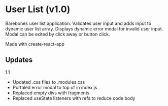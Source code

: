 # User List (v1.0)

Barebones user list application. Validates user input and adds input to dynamic user list array.
Displays dynamic error modal for invalid user input. Modal can be exited by click away or button click.

Made with create-react-app

## Updates

1.1 
- Updated .css files to .modules.css
- Portaled error modal to top of <body> in index.js
- Replaced empty divs with fragments
- Replaced useState listeners with refs to reduce code body


